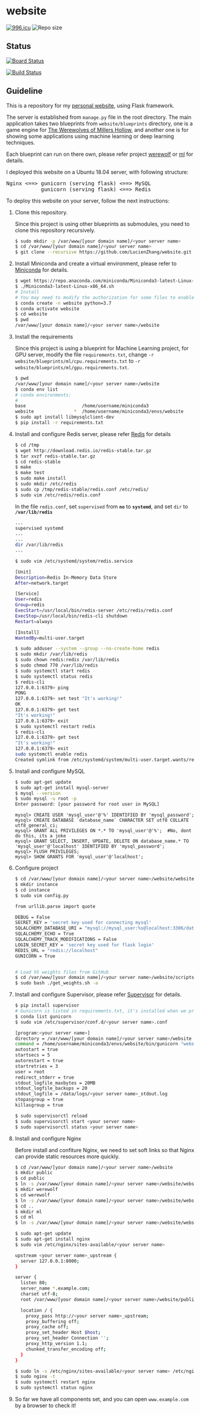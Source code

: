 # website
[![996.icu](https://img.shields.io/badge/link-996.icu-red.svg)](https://996.icu)
![Repo size](https://img.shields.io/github/repo-size/LucienZhang/website)

## Status
[![Board Status](https://dev.azure.com/lucienzhangzl/af4df972-267e-43c6-8ea0-12b3517e4058/5be15dc3-9a52-476f-9779-5a1ec00a008d/_apis/work/boardbadge/6c9bca0e-d131-4f6e-9514-8b5fd936c7c9)](https://dev.azure.com/lucienzhangzl/af4df972-267e-43c6-8ea0-12b3517e4058/_boards/board/t/5be15dc3-9a52-476f-9779-5a1ec00a008d/Microsoft.RequirementCategory/)

[![Build Status](https://dev.azure.com/lucienzhangzl/website/_apis/build/status/website.test?branchName=master)](https://dev.azure.com/lucienzhangzl/website/_build/latest?definitionId=2&branchName=master)

## Guideline
This is a repository for my [personal website](http://www.ziliang.red), using Flask framework.

The server is established from `manage.py` file in the root directory. The main application takes two blueprints from `website/blueprints` directory, one is a game engine for [The Werewolves of Millers Hollow]( https://en.wikipedia.org/wiki/The_Werewolves_of_Millers_Hollow), and another one is for showing some applications using machine learning or deep learning techniques.

Each blueprint can run on there own, please refer project [werewolf](https://github.com/LucienZhang/werewolf) or [ml](https://github.com/LucienZhang/ml) for details.

I deployed this website on a Ubuntu 18.04 server, with following structure:
<pre>
Nginx <==> gunicorn (serving flask) <==> MySQL
           gunicorn (serving flask) <==> Redis
</pre>

To deploy this website on your server, follow the next instructions:

1. Clone this repository.

   Since this project is using other blueprints as submodules, you need to clone this repository recursively.

   ```bash
   $ sudo mkdir -p /var/www/[your domain name]/<your server name>
   $ cd /var/www/[your domain name]/<your server name>
   $ git clone --recursive https://github.com/LucienZhang/website.git
   ```

2. Install Miniconda and create a virtual environment, please refer to [Miniconda](https://docs.conda.io/en/latest/miniconda.html) for details.

   ``````bash
   $ wget https://repo.anaconda.com/miniconda/Miniconda3-latest-Linux-x86_64.sh
   $ ./Miniconda3-latest-Linux-x86_64.sh
   # Install
   # You may need to modify the authorization for some files to enable creating a new environment by non-root user
   $ conda create -n website python=3.7
   $ conda activate website
   $ cd website
   $ pwd
   /var/www/[your domain name]/<your server name>/website
   ``````

3. Install the requirements 

   Since this project is using a blueprint for Machine Learning project, for GPU server, modify the file `requirements.txt`, change `-r website/blueprints/ml/cpu.requirements.txt` to `-r website/blueprints/ml/gpu.requirements.txt`.

   ```bash
   $ pwd
   /var/www/[your domain name]/<your server name>/website
   $ conda env list
   # conda environments:
   #
   base                     /home/username/miniconda3
   website               *  /home/username/miniconda3/envs/website
   $ sudo apt install libmysqlclient-dev
   $ pip install -r requirements.txt
   ```

4. Install and configure Redis server, please refer [Redis](https://redis.io/topics/quickstart) for details

   ```bash
   $ cd /tmp
   $ wget http://download.redis.io/redis-stable.tar.gz
   $ tar xvzf redis-stable.tar.gz
   $ cd redis-stable
   $ make
   $ make test
   $ sudo make install
   $ sudo mkdir /etc/redis
   $ sudo cp /tmp/redis-stable/redis.conf /etc/redis/
   $ sudo vim /etc/redis/redis.conf
   ```

   In the file `redis.conf`, set `supervised` from **`no`** to **`systemd`**, and set `dir` to **`/var/lib/redis`**

   ```bash
   ...
   supervised systemd
   ...
   ...
   dir /var/lib/redis
   ...
   ```

   ```bash
   $ sudo vim /etc/systemd/system/redis.service
   
   [Unit]
   Description=Redis In-Memory Data Store
   After=network.target
   
   [Service]
   User=redis
   Group=redis
   ExecStart=/usr/local/bin/redis-server /etc/redis/redis.conf
   ExecStop=/usr/local/bin/redis-cli shutdown
   Restart=always
   
   [Install]
   WantedBy=multi-user.target
   
   $ sudo adduser --system --group --no-create-home redis
   $ sudo mkdir /var/lib/redis
   $ sudo chown redis:redis /var/lib/redis
   $ sudo chmod 770 /var/lib/redis
   $ sudo systemctl start redis
   $ sudo systemctl status redis
   $ redis-cli
   127.0.0.1:6379> ping
   PONG
   127.0.0.1:6379> set test "It's working!"
   OK
   127.0.0.1:6379> get test
   "It's working!"
   127.0.0.1:6379> exit
   $ sudo systemctl restart redis
   $ redis-cli
   127.0.0.1:6379> get test
   "It's working!"
   127.0.0.1:6379> exit
   sudo systemctl enable redis
   Created symlink from /etc/systemd/system/multi-user.target.wants/redis.service to /etc/systemd/system/redis.service.
   ```

5. Install and configure MySQL

   ```bash
   $ sudo apt-get update
   $ sudo apt-get install mysql-server
   $ mysql --version
   $ sudo mysql -u root -p
   Enter password: [your password for root user in MySQL]
   ```

   ```mysql
   mysql> CREATE USER 'mysql_user'@'%' IDENTIFIED BY 'mysql_password';
   mysql> CREATE DATABASE `database_name` CHARACTER SET utf8 COLLATE utf8_general_ci;
   mysql> GRANT ALL PRIVILEGES ON *.* TO 'mysql_user'@'%';  #No, dont do this, its a joke
   mysql> GRANT SELECT, INSERT, UPDATE, DELETE ON database_name.* TO 'mysql_user'@'localhost' IDENTIFIED BY 'mysql_password';
   mysql> FLUSH PRIVILEGES;
   mysql> SHOW GRANTS FOR 'mysql_user'@'localhost';
   ```

6. Configure project

   ```bash
   $ cd /var/www/[your domain name]/<your server name>/website/website
   $ mkdir instance
   $ cd instance
   $ sudo vim config.py
   
   from urllib.parse import quote
   
   DEBUG = False
   SECRET_KEY = 'secret key used for connecting mysql'
   SQLALCHEMY_DATABASE_URI = "mysql://mysql_user:%s@localhost:3306/database_name?charset=utf8" % quote('mysql_password')
   SQLALCHEMY_ECHO = True
   SQLALCHEMY_TRACK_MODIFICATIONS = False
   LOGIN_SECRET_KEY = 'secret key used for flask login'
   REDIS_URL = "redis://localhost"
   GUNICORN = True
   
   
   # Load h5 weights files from GitHub
   $ cd /var/www/[your domain name]/<your server name>/website/scripts
   $ sudo bash ./get_weights.sh -a
   ```

7. Install and configure Supervisor, please refer [Supervisor](http://supervisord.org/installing.html) for details.

   ```bash
   $ pip install supervisor
   # Gunicorn is listed in requirements.txt, it's installed when we prepare the environment by pip install.
   $ conda list gunicorn
   $ sudo vim /etc/supervisor/conf.d/<your server name>.conf
   
   [program:<your server name>]
   directory = /var/www/[your domain name]/<your server name>/website
   command = /home/username/miniconda3/envs/website/bin/gunicorn "website:create_app()" --worker-class gevent --log-level info --access-logfile '-' -b 127.0.0.1:8000
   autostart = true
   startsecs = 5
   autorestart = true
   startretries = 3
   user = root
   redirect_stderr = true
   stdout_logfile_maxbytes = 20MB
   stdout_logfile_backups = 20
   stdout_logfile = /data/logs/<your server name>_stdout.log
   stopasgroup = true
   killasgroup = true
   
   $ sudo supervisorctl reload
   $ sudo supervisorctl start <your server name>
   $ sudo supervisorctl status <your server name>
   ```

8. Install and configure Nginx

   Before install and confiture Nginx, we need to set soft links so that Nginx can provide static resources more quickly.

   ```bash
   $ cd /var/www/[your domain name]/<your server name>/website
   $ mkdir public
   $ cd public
   $ ln -s /var/www/[your domain name]/<your server name>/website/website/static
   $ mkdir werewolf
   $ cd werewolf
   $ ln -s /var/www/[your domain name]/<your server name>/website/website/blueprints/werewolf/werewolf/static
   $ cd ..
   $ mkdir ml
   $ cd ml
   $ ln -s /var/www/[your domain name]/<your server name>/website/website/blueprints/ml/ml/static
   ```

   ```bash
   $ sudo apt-get update
   $ sudo apt-get install nginx
   $ sudo vim /etc/nginx/sites-available/<your server name>
   
   upstream <your server name>_upstream {
     server 127.0.0.1:8000;
   }
   
   server {
     listen 80;
     server_name *.example.com;
     charset utf-8;
     root /var/www/[your domain name]/<your server name>/website/public;
   
     location / {
       proxy_pass http://<your server name>_upstream;
       proxy_buffering off;
       proxy_cache off;
       proxy_set_header Host $host;
       proxy_set_header Connection '';
       proxy_http_version 1.1;
       chunked_transfer_encoding off;
     }
   }
   
   $ sudo ln -s /etc/nginx/sites-available/<your server name> /etc/nginx/sites-enabled/<your server name>
   $ sudo nginx -t
   $ sudo systemctl restart nginx
   $ sudo systemctl status nginx
   ```

9. So far we have all components set, and you can open `www.example.com` by a browser to check it!

